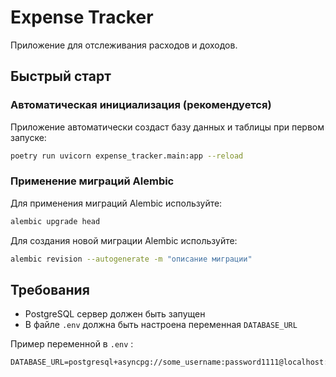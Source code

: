 # Expense Tracker

Приложение для отслеживания расходов и доходов.

## Быстрый старт

### Автоматическая инициализация (рекомендуется)

Приложение автоматически создаст базу данных и таблицы при первом запуске:

```bash
poetry run uvicorn expense_tracker.main:app --reload
```

### Применение миграций Alembic

Для применения миграций Alembic используйте:

```bash
alembic upgrade head
```

Для создания новой миграции Alembic используйте:

```bash
alembic revision --autogenerate -m "описание миграции"
```

## Требования

- PostgreSQL сервер должен быть запущен
- В файле `.env` должна быть настроена переменная `DATABASE_URL`

Пример переменной в `.env` :
```
DATABASE_URL=postgresql+asyncpg://some_username:password1111@localhost:5432/expense_db
```
